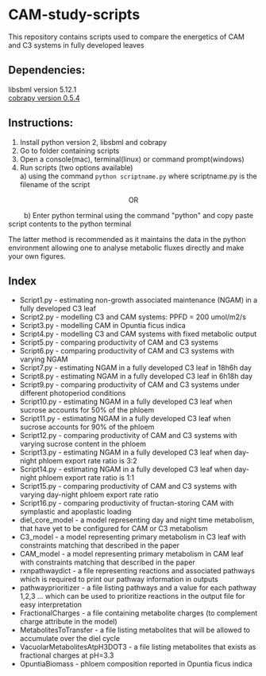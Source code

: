 # CAM-study-scripts
This repository contains scripts used to compare the energetics of CAM and C3 systems in fully developed leaves

## Dependencies:
libsbml version 5.12.1  
[cobrapy version 0.5.4](https://github.com/opencobra/cobrapy/tree/73ef5623ad)  

## Instructions:
1) Install python version 2, libsbml and cobrapy
2) Go to folder containing scripts
3) Open a console(mac), terminal(linux) or command prompt(windows)  
4) Run scripts (two options available)  
a) using the command `python scriptname.py` where scriptname.py is the filename of the script  
<p align='center'>
  OR
</p>
<p>
  &nbsp&nbsp&nbsp&nbsp&nbsp&nbsp&nbsp b) Enter python terminal using the command "python" and copy paste script contents to the python terminal
</p>

  
The latter method is recommended as it maintains the data in the python environment allowing one to analyse metabolic fluxes directly and make your own figures.

## Index
* Script1.py - estimating non-growth associated maintenance (NGAM) in a fully developed C3 leaf  
* Script2.py - modelling C3 and CAM systems: PPFD = 200 umol/m2/s  
* Script3.py - modelling CAM in Opuntia ficus indica  
* Script4.py - modelling C3 and CAM systems with fixed metabolic output  
* Script5.py - comparing productivity of CAM and C3 systems  
* Script6.py - comparing productivity of CAM and C3 systems with varying NGAM  
* Script7.py - estimating NGAM in a fully developed C3 leaf in 18h6h day  
* Script8.py - estimating NGAM in a fully developed C3 leaf in 6h18h day  
* Script9.py - comparing productivity of CAM and C3 systems under different photoperiod conditions  
* Script10.py - estimating NGAM in a fully developed C3 leaf when sucrose accounts for 50% of the phloem  
* Script11.py - estimating NGAM in a fully developed C3 leaf when sucrose accounts for 90% of the phloem  
* Script12.py - comparing productivity of CAM and C3 systems with varying sucrose content in the phloem  
* Script13.py - estimating NGAM in a fully developed C3 leaf when day-night phloem export rate ratio is 3:2  
* Script14.py - estimating NGAM in a fully developed C3 leaf when day-night phloem export rate ratio is 1:1  
* Script15.py - comparing productivity of CAM and C3 systems with varying day-night phloem export rate ratio 
* Script16.py - comparing productivity of fructan-storing CAM with symplastic and apoplastic loading
* diel_core_model - a model representing day and night time metabolism, that have yet to be configured for CAM or C3 metabolism  
* C3_model - a model representing primary metabolism in C3 leaf with constraints matching that described in the paper  
* CAM_model - a model representing primary metabolism in CAM leaf with constraints matching that described in the paper  
* rxnpathwaydict - a file representing reactions and associated pathways which is required to print our pathway information in outputs  
* pathwayprioritizer - a file listing pathways and a value for each pathway 1,2,3 ... which can be used to prioritize reactions in the output file for easy interpretation  
* FractionalCharges - a file containing metabolite charges (to complement charge attribute in the model)  
* MetabolitesToTransfer - a file listing metabolites that will be allowed to accumulate over the diel cycle  
* VacuolarMetabolitesAtpH3DOT3 - a file listing metabolites that exists as fractional charges at pH=3.3
* OpuntiaBiomass - phloem composition reported in Opuntia ficus indica
